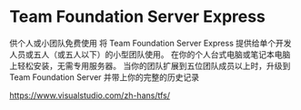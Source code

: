 #	Team Foundation Server Express
供个人或小团队免费使用
将 Team Foundation Server Express 提供给单个开发人员或五人（或五人以下）的小型团队使用。 在你的个人台式电脑或笔记本电脑上轻松安装，无需专用服务器。 当你的团队扩展到五位团队成员以上时，升级到 Team Foundation Server 并带上你的完整的历史记录

https://www.visualstudio.com/zh-hans/tfs/ 